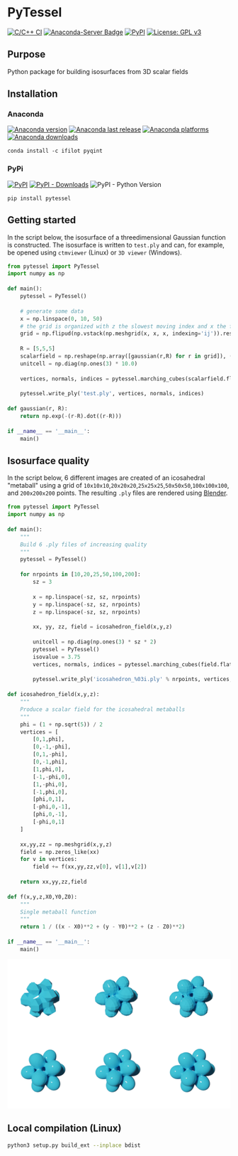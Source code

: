 # PyTessel

[![C/C++ CI](https://github.com/ifilot/pytessel/actions/workflows/build.yml/badge.svg)](https://github.com/ifilot/pytessel/actions/workflows/build.yml)
[![Anaconda-Server Badge](https://anaconda.org/ifilot/pytessel/badges/version.svg)](https://anaconda.org/ifilot/pytessel)
[![PyPI](https://img.shields.io/pypi/v/pytessel?color=green)](https://pypi.org/project/pytessel/)
[![License: GPL v3](https://img.shields.io/badge/License-GPLv3-blue.svg)](https://www.gnu.org/licenses/gpl-3.0)

## Purpose

Python package for building isosurfaces from 3D scalar fields

## Installation

### Anaconda

[![Anaconda version](https://anaconda.org/ifilot/pytessel/badges/version.svg)](https://anaconda.org/ifilot/pytessel)
[![Anaconda last release](https://anaconda.org/ifilot/pytessel/badges/latest_release_date.svg)](https://anaconda.org/ifilot/pytessel)
[![Anaconda platforms](https://anaconda.org/ifilot/pytessel/badges/platforms.svg)](https://anaconda.org/ifilot/pytessel)
[![Anaconda downloads](https://anaconda.org/ifilot/pytessel/badges/downloads.svg)](https://anaconda.org/ifilot/pytessel)


```
conda install -c ifilot pyqint
```

### PyPi

[![PyPI](https://img.shields.io/pypi/v/pytessel?color=green)](https://pypi.org/project/pytessel/)
[![PyPI - Downloads](https://img.shields.io/pypi/dm/pypi)](https://pypi.org/project/pytessel/)
![PyPI - Python Version](https://img.shields.io/pypi/pyversions/pytessel)

```
pip install pytessel
```

## Getting started

In the script below, the isosurface of a threedimensional Gaussian function is
constructed. The isosurface is written to `test.ply` and can, for example,
be opened using `ctmviewer` (Linux) or `3D viewer` (Windows).

```python
from pytessel import PyTessel
import numpy as np

def main():
    pytessel = PyTessel()

    # generate some data
    x = np.linspace(0, 10, 50)
    # the grid is organized with z the slowest moving index and x the fastest moving index
    grid = np.flipud(np.vstack(np.meshgrid(x, x, x, indexing='ij')).reshape(3,-1)).T

    R = [5,5,5]
    scalarfield = np.reshape(np.array([gaussian(r,R) for r in grid]), (len(x),len(x),len(x)))
    unitcell = np.diag(np.ones(3) * 10.0)

    vertices, normals, indices = pytessel.marching_cubes(scalarfield.flatten(), scalarfield.shape, unitcell.flatten(), 0.1)

    pytessel.write_ply('test.ply', vertices, normals, indices)

def gaussian(r, R):
    return np.exp(-(r-R).dot((r-R)))

if __name__ == '__main__':
    main()
```

## Isosurface quality

In the script below, 6 different images are created of an icosahedral "metaball" using a grid
of `10x10x10`,`20x20x20`,`25x25x25`,`50x50x50`,`100x100x100`, and `200x200x200` points. The
resulting `.ply` files are rendered using [Blender](https://www.blender.org/).

```python
from pytessel import PyTessel
import numpy as np

def main():
    """
    Build 6 .ply files of increasing quality
    """
    pytessel = PyTessel()

    for nrpoints in [10,20,25,50,100,200]:
        sz = 3

        x = np.linspace(-sz, sz, nrpoints)
        y = np.linspace(-sz, sz, nrpoints)
        z = np.linspace(-sz, sz, nrpoints)

        xx, yy, zz, field = icosahedron_field(x,y,z)

        unitcell = np.diag(np.ones(3) * sz * 2)
        pytessel = PyTessel()
        isovalue = 3.75
        vertices, normals, indices = pytessel.marching_cubes(field.flatten(), field.shape, unitcell.flatten(), isovalue)

        pytessel.write_ply('icosahedron_%03i.ply' % nrpoints, vertices, normals, indices)

def icosahedron_field(x,y,z):
    """
    Produce a scalar field for the icosahedral metaballs
    """
    phi = (1 + np.sqrt(5)) / 2
    vertices = [
        [0,1,phi],
        [0,-1,-phi],
        [0,1,-phi],
        [0,-1,phi],
        [1,phi,0],
        [-1,-phi,0],
        [1,-phi,0],
        [-1,phi,0],
        [phi,0,1],
        [-phi,0,-1],
        [phi,0,-1],
        [-phi,0,1]
    ]

    xx,yy,zz = np.meshgrid(x,y,z)
    field = np.zeros_like(xx)
    for v in vertices:
        field += f(xx,yy,zz,v[0], v[1],v[2])

    return xx,yy,zz,field

def f(x,y,z,X0,Y0,Z0):
    """
    Single metaball function
    """
    return 1 / ((x - X0)**2 + (y - Y0)**2 + (z - Z0)**2)

if __name__ == '__main__':
    main()
```

![Icosahedral metaballs](https://raw.githubusercontent.com/ifilot/pytessel/master/img/metaballs_3x2.png)

## Local compilation (Linux)

```bash
python3 setup.py build_ext --inplace bdist
```
